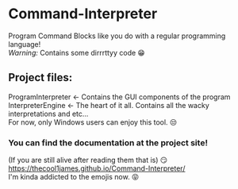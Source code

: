 # Command-Interpreter
Program Command Blocks like you do with a regular programming language!  
*Warning:* Contains some dirrrttyy code :grin:
## Project files:
ProgramInterpreter <- Contains the GUI components of the program  
InterpreterEngine <- The heart of it all. Contains all the wacky interpretations and etc...  
For now, only Windows users can enjoy this tool.  :unamused:
### You can find the documentation at the project site!
(If you are still alive after reading them that is) :smirk:  
https://thecool1james.github.io/Command-Interpreter/  
I'm kinda addicted to the emojis now. :stuck_out_tongue_closed_eyes:
